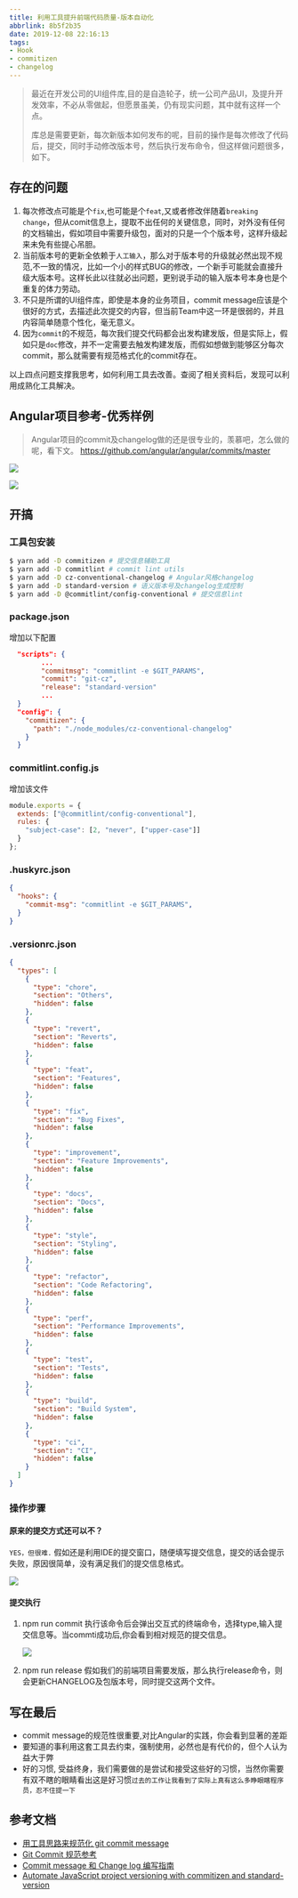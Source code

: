 ```yaml
---
title: 利用工具提升前端代码质量-版本自动化
abbrlink: 8b5f2b35
date: 2019-12-08 22:16:13
tags:
- Hook
- commitizen
- changelog
---
```


> 最近在开发公司的UI组件库,目的是自造轮子，统一公司产品UI，及提升开发效率，不必从零做起，但愿景虽美，仍有现实问题，其中就有这样一个点。
>
> 库总是需要更新，每次新版本如何发布的呢，目前的操作是每次修改了代码后，提交，同时手动修改版本号，然后执行发布命令，但这样做问题很多，如下。

## 存在的问题

1. 每次修改点可能是个`fix`,也可能是个`feat`,又或者修改伴随着`breaking change`，但从comit信息上，提取不出任何的关键信息，同时，对外没有任何的文档输出，假如项目中需要升级包，面对的只是一个个版本号，这样升级起来未免有些提心吊胆。
2. 当前版本号的更新全依赖于`人工输入`，那么对于版本号的升级就必然出现不规范,不一致的情况，比如一个小的样式BUG的修改，一个新手可能就会直接升级大版本号。这样长此以往就必出问题，更别说手动的输入版本号本身也是个重复的体力劳动。
3. 不只是所谓的UI组件库，即使是本身的业务项目，commit message应该是个很好的方式，去描述此次提交的内容，但当前Team中这一环是很弱的，并且内容简单随意个性化，毫无意义。
4. 因为`commit`的不规范，每次我们提交代码都会出发构建发版，但是实际上，假如只是`doc`修改，并不一定需要去触发构建发版，而假如想做到能够区分每次commit，那么就需要有规范格式化的commit存在。

以上四点问题支撑我思考，如何利用工具去改善。查阅了相关资料后，发现可以利用成熟化工具解决。

## Angular项目参考-优秀样例

> Angular项目的commit及changelog做的还是很专业的，羡慕吧，怎么做的呢，看下文。
https://github.com/angular/angular/commits/master

![](http://static.1991421.cn/2019-12-03-024338.png)

![](http://static.1991421.cn/2019-12-03-024804.png)


## 开搞

### 工具包安装

```bash
$ yarn add -D commitizen # 提交信息辅助工具
$ yarn add -D commitlint # commit lint utils
$ yarn add -D cz-conventional-changelog # Angular风格changelog
$ yarn add -D standard-version # 语义版本号及changelog生成控制
$ yarn add -D @commitlint/config-conventional # 提交信息lint

```

### package.json

增加以下配置

```json
  "scripts": {
  		...
		"commitmsg": "commitlint -e $GIT_PARAMS",
		"commit": "git-cz",
		"release": "standard-version"
		...
  }
  "config": {
    "commitizen": {
      "path": "./node_modules/cz-conventional-changelog"
    }
  }
```

### commitlint.config.js
增加该文件

```javascript
module.exports = {
  extends: ["@commitlint/config-conventional"],
  rules: {
    "subject-case": [2, "never", ["upper-case"]]
  }
};
```

### .huskyrc.json

```json
{
  "hooks": {
    "commit-msg": "commitlint -e $GIT_PARAMS",
  }
}

```

### .versionrc.json

```json
{
  "types": [
    {
      "type": "chore",
      "section": "Others",
      "hidden": false
    },
    {
      "type": "revert",
      "section": "Reverts",
      "hidden": false
    },
    {
      "type": "feat",
      "section": "Features",
      "hidden": false
    },
    {
      "type": "fix",
      "section": "Bug Fixes",
      "hidden": false
    },
    {
      "type": "improvement",
      "section": "Feature Improvements",
      "hidden": false
    },
    {
      "type": "docs",
      "section": "Docs",
      "hidden": false
    },
    {
      "type": "style",
      "section": "Styling",
      "hidden": false
    },
    {
      "type": "refactor",
      "section": "Code Refactoring",
      "hidden": false
    },
    {
      "type": "perf",
      "section": "Performance Improvements",
      "hidden": false
    },
    {
      "type": "test",
      "section": "Tests",
      "hidden": false
    },
    {
      "type": "build",
      "section": "Build System",
      "hidden": false
    },
    {
      "type": "ci",
      "section": "CI",
      "hidden": false
    }
  ]
}

```

### 操作步骤

#### 原来的提交方式还可以不？

`YES，但很难.` 假如还是利用IDE的提交窗口，随便填写提交信息，提交的话会提示失败，原因很简单，没有满足我们的提交信息格式。

![](http://static.1991421.cn/2019-12-03-030628.png)


#### 提交执行

1. npm run commit
	执行该命令后会弹出交互式的终端命令，选择type,输入提交信息等。当commti成功后,你会看到相对规范的提交信息。

	![](http://static.1991421.cn/2019-12-03-031731.png)

2. npm run release
	假如我们的前端项目需要发版，那么执行release命令，则会更新CHANGELOG及包版本号，同时提交这两个文件。


## 写在最后
- commit message的规范性很重要,对比Angular的实践，你会看到显著的差距
- 要知道的事利用这套工具去约束，强制使用，必然也是有代价的，但个人认为益大于弊
- 好的习惯, 受益终身，我们需要做的是尝试和接受这些好的习惯，当然你需要有双不瞎的眼睛看出这是好习惯`过去的工作让我看到了实际上真有这么多睁眼瞎程序员，忍不住提一下`

## 参考文档

- [用工具思路来规范化 git commit message](https://github.com/pigcan/blog/issues/15)
- [Git Commit 规范参考](https://github.com/XXHolic/blog/issues/16)
- [Commit message 和 Change log 编写指南](http://www.ruanyifeng.com/blog/2016/01/commit_message_change_log.html)
- [Automate JavaScript project versioning with commitizen and standard-version](https://medium.com/tunaiku-tech/automate-javascript-project-versioning-with-commitizen-and-standard-version-6a967afae7)
